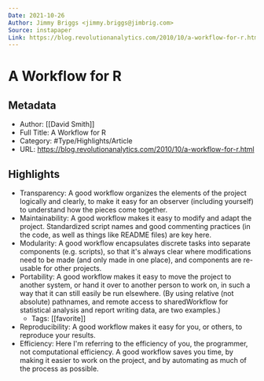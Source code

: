 ```yaml
---
Date: 2021-10-26
Author: Jimmy Briggs <jimmy.briggs@jimbrig.com>
Source: instapaper
Link: https://blog.revolutionanalytics.com/2010/10/a-workflow-for-r.html
---
```

# A Workflow for R

## Metadata
- Author: [[David Smith]]
- Full Title: A Workflow for R
- Category: #Type/Highlights/Article
- URL: https://blog.revolutionanalytics.com/2010/10/a-workflow-for-r.html

## Highlights
- Transparency: A good workflow organizes the elements of the project logically and clearly, to make it easy for an observer (including yourself) to understand how the pieces come together.
- Maintainability: A good workflow makes it easy to modify and adapt the project. Standardized script names and good commenting practices (in the code, as well as things like README files) are key here.
- Modularity: A good workflow encapsulates discrete tasks into separate components (e.g. scripts), so that it's always clear where modifications need to be made (and only made in one place), and components are re-usable for other projects.
- Portability: A good workflow makes it easy to move the project to another system, or hand it over to another person to work on, in such a way that it can still easily be run elsewhere. (By using relative (not absolute) pathnames, and remote access to sharedWorkflow for statistical analysis and report writing data, are two examples.)
    - Tags: [[favorite]] 
- Reproducibility: A good workflow makes it easy for you, or others, to reproduce your results.
- Efficiency: Here I'm referring to the efficiency of you, the programmer, not computational efficiency. A good workflow saves you time, by making it easier to work on the project, and by automating as much of the process as possible.
